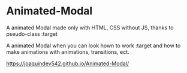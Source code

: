 # Animated-Modal
A animated Modal made only with HTML, CSS without JS, thanks to pseudo-class :target

A animated Modal when you can look hown to work :target and how to make animations with animations, transitions, ect.

https://joaquindev542.github.io/Animated-Modal/
